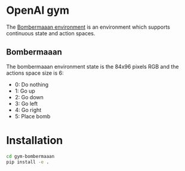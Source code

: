 # OpenAI gym

The [Bombermaaan environment](https://github.com/bjaraujo/Bombermaaan) is an environment which supports continuous state and action spaces.

## Bombermaaan

The bombermaaan environment state is the 84x96 pixels RGB and the actions space size is 6:
- 0: Do nothing
- 1: Go up
- 2: Go down
- 3: Go left
- 4: Go right
- 5: Place bomb

# Installation

```bash
cd gym-bombermaaan
pip install -e .
```

